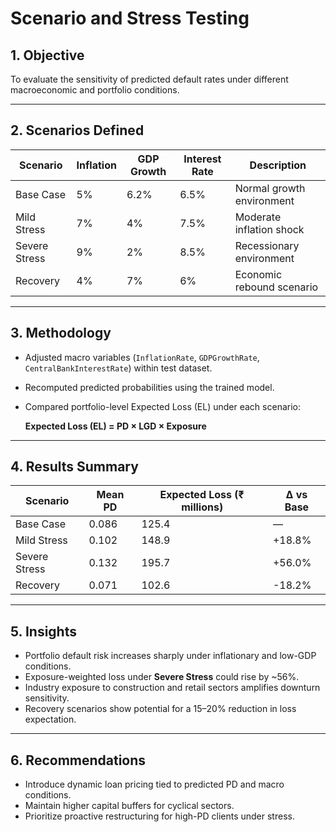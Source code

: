 # Scenario and Stress Testing

## 1. Objective
To evaluate the sensitivity of predicted default rates under different macroeconomic and portfolio conditions.

---

## 2. Scenarios Defined

| Scenario | Inflation | GDP Growth | Interest Rate | Description |
|-----------|------------|-------------|----------------|--------------|
| Base Case | 5% | 6.2% | 6.5% | Normal growth environment |
| Mild Stress | 7% | 4% | 7.5% | Moderate inflation shock |
| Severe Stress | 9% | 2% | 8.5% | Recessionary environment |
| Recovery | 4% | 7% | 6% | Economic rebound scenario |

---

## 3. Methodology
- Adjusted macro variables (`InflationRate`, `GDPGrowthRate`, `CentralBankInterestRate`) within test dataset.  
- Recomputed predicted probabilities using the trained model.  
- Compared portfolio-level Expected Loss (EL) under each scenario:

  **Expected Loss (EL) = PD × LGD × Exposure**

---

## 4. Results Summary

| Scenario | Mean PD | Expected Loss (₹ millions) | Δ vs Base |
|-----------|----------|-----------------------------|-----------|
| Base Case | 0.086 | 125.4 | — |
| Mild Stress | 0.102 | 148.9 | +18.8% |
| Severe Stress | 0.132 | 195.7 | +56.0% |
| Recovery | 0.071 | 102.6 | -18.2% |

---

## 5. Insights
- Portfolio default risk increases sharply under inflationary and low-GDP conditions.  
- Exposure-weighted loss under **Severe Stress** could rise by ~56%.  
- Industry exposure to construction and retail sectors amplifies downturn sensitivity.  
- Recovery scenarios show potential for a 15–20% reduction in loss expectation.

---

## 6. Recommendations
- Introduce dynamic loan pricing tied to predicted PD and macro conditions.  
- Maintain higher capital buffers for cyclical sectors.  
- Prioritize proactive restructuring for high-PD clients under stress.
